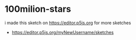 # 100milion-stars

i made this sketch on https://editor.p5js.org
for more sketches 
- https://editor.p5js.org/myNewUsername/sketches
